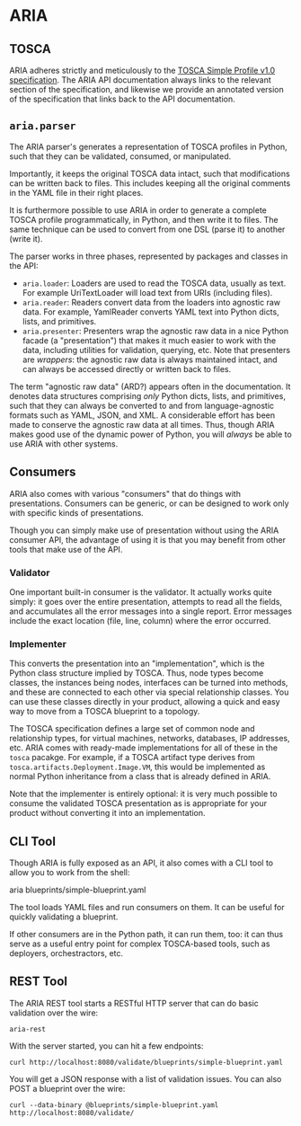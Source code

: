 ARIA
====

TOSCA
-----

ARIA adheres strictly and meticulously to the [TOSCA Simple Profile v1.0 specification](http://docs.oasis-open.org/tosca/TOSCA-Simple-Profile-YAML/v1.0/csprd02/TOSCA-Simple-Profile-YAML-v1.0-csprd02.html).
The ARIA API documentation always links to the relevant section of the specification, and
likewise we provide an annotated version of the specification that links back to the API
documentation.


`aria.parser`
-------------

The ARIA parser's generates a representation of TOSCA profiles in Python, such that they
can be validated, consumed, or manipulated.

Importantly, it keeps the original TOSCA data intact, such that modifications can be
written back to files. This includes keeping all the original comments in the YAML
file in their right places.

It is furthermore possible to use ARIA in order to generate a complete TOSCA profile
programmatically, in Python, and then write it to files. The same technique can be
used to convert from one DSL (parse it) to another (write it).

The parser works in three phases, represented by packages and classes in the API:

* `aria.loader`: Loaders are used to read the TOSCA data, usually as text.
  For example UriTextLoader will load text from URIs (including files).
* `aria.reader`: Readers convert data from the loaders into agnostic raw
  data. For example, YamlReader converts YAML text into Python dicts, lists, and
  primitives.
* `aria.presenter`: Presenters wrap the agnostic raw data in a nice
  Python facade (a "presentation") that makes it much easier to work with the data,
  including utilities for validation, querying, etc. Note that presenters are
  _wrappers_: the agnostic raw data is always maintained intact, and can always be
  accessed directly or written back to files.

The term "agnostic raw data" (ARD?) appears often in the documentation. It denotes
data structures comprising _only_ Python dicts, lists, and primitives, such that
they can always be converted to and from language-agnostic formats such as YAML,
JSON, and XML. A considerable effort has been made to conserve the agnostic raw
data at all times. Thus, though ARIA makes good use of the dynamic power of Python,
you will _always_ be able to use ARIA with other systems.


Consumers
---------

ARIA also comes with various "consumers" that do things with presentations. Consumers
can be generic, or can be designed to work only with specific kinds of presentations.

Though you can simply make use of presentation without using the ARIA consumer API,
the advantage of using it is that you may benefit from other tools that make use of
the API.

### Validator

One important built-in consumer is the validator. It actually works quite simply:
it goes over the entire presentation, attempts to read all the fields, and accumulates
all the error messages into a single report. Error messages include the exact location
(file, line, column) where the error occurred.

### Implementer

This converts the presentation into an "implementation", which is the Python class
structure implied by TOSCA. Thus, node types become classes, the instances being
nodes, interfaces can be turned into methods, and these are connected to each other
via special relationship classes. You can use these classes directly in your product,
allowing a quick and easy way to move from a TOSCA blueprint to a topology.

The TOSCA specification defines a large set of common node and relationship types,
for virtual machines, networks, databases, IP addresses, etc. ARIA comes with
ready-made implementations for all of these in the `tosca` pacakge. For example,
if a TOSCA artifact type derives from `tosca.artifacts.Deployment.Image.VM`, this
would be implemented as normal Python inheritance from a class that is already
defined in ARIA.

Note that the implementer is entirely optional: it is very much possible to consume
the validated TOSCA presentation as is appropriate for your product without converting
it into an implementation.


CLI Tool
--------

Though ARIA is fully exposed as an API, it also comes with a CLI tool to allow you to
work from the shell:

   aria blueprints/simple-blueprint.yaml

The tool loads YAML files and run consumers on them. It can be useful for quickly
validating a blueprint.

If other consumers are in the Python path, it can run them, too: it can thus serve as
a useful entry point for complex TOSCA-based tools, such as deployers, orchestractors,
etc.

REST Tool
---------

The ARIA REST tool starts a RESTful HTTP server that can do basic validation over the
wire:

    aria-rest

With the server started, you can hit a few endpoints:

    curl http://localhost:8080/validate/blueprints/simple-blueprint.yaml

You will get a JSON response with a list of validation issues. You can also POST a
blueprint over the wire:

    curl --data-binary @blueprints/simple-blueprint.yaml http://localhost:8080/validate/
